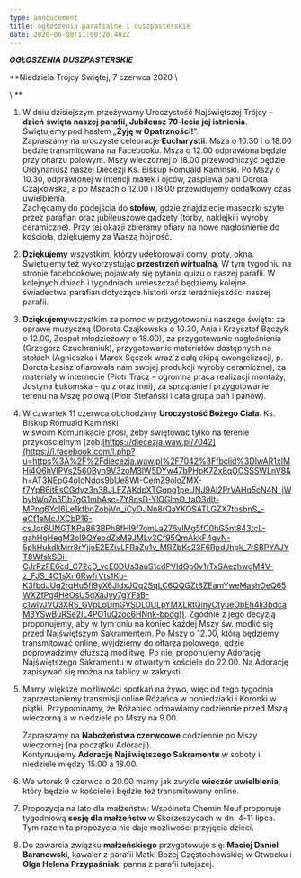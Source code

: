```yaml
---
type: annoucement
title: ogłoszenia parafialne i duszpasterskie
date: 2020-06-08T11:00:28.402Z
---
```

<!--StartFragment-->

***OGŁOSZENIA DUSZPASTERSKIE***

**Niedziela Trójcy Świętej, 7 czerwca 2020 \
<!--\[if !supportLineBreakNewLine]-->\
<!--\[endif]-->**

1. W dniu dzisiejszym przeżywamy Uroczystość Najświętszej Trójcy – **dzień** **święta naszej parafii, Jubileusz 70-lecia jej istnienia**. Świętujemy pod hasłem „**Żyję w Opatrzności!**”. \
   Zapraszamy na uroczyste celebracje **Eucharystii**. Msza o 10.30 i o 18.00 będzie transmitowana na Facebooku. Msza o 12.00 odprawiona będzie przy ołtarzu polowym. Mszy wieczornej o 18.00 przewodniczyć będzie Ordynariusz naszej Diecezji Ks. Biskup Romuald Kamiński. Po Mszy o 10.30, odprawionej w intencji matek i ojców, zaśpiewa pani Dorota Czajkowska, a po Mszach o 12.00 i 18.00 przewidujemy dodatkowy czas uwielbienia. \
   Zachęcamy do podejścia do **stołów**, gdzie znajdziecie maseczki szyte przez parafian oraz jubileuszowe gadżety (torby, naklejki i wyroby ceramiczne). Przy tej okazji zbieramy ofiary na nowe nagłośnienie do kościoła, dziękujemy za Waszą hojność.
2. **Dziękujemy** wszystkim, którzy udekorowali domy, płoty, okna. \
   Świętujemy też wykorzystując **przestrzeń wirtualną**. W tym tygodniu na stronie facebookowej pojawiały się pytania quizu o naszej parafii. W kolejnych dniach i tygodniach umieszczać będziemy kolejne świadectwa parafian dotyczące historii oraz teraźniejszości naszej parafii.
3. **Dziękujemy**wszystkim za pomoc w przygotowaniu naszego święta: za oprawę muzyczną (Dorota Czajkowska o 10.30, Ania i Krzysztof Bączyk o 12.00, Zespół młodzieżowy o 18.00), za przygotowanie nagłośnienia (Grzegorz Czuchraniuk), przygotowanie materiałów dostępnych na stołach (Agnieszka i Marek Sęczek wraz z całą ekipą ewangelizacji, p. Dorota Łasisz ofiarowała nam swojej produkcji wyroby ceramiczne), za materiały w internecie (Piotr Tracz – ogromna praca realizacji montaży, Justyna Łukomska - quiz oraz inni), za sprzątanie i przygotowanie terenu na Mszę polową (Piotr Stefański i cała grupa pań i panów).
4. W czwartek 11 czerwca obchodzimy **Uroczystość Bożego Ciała**. Ks. Biskup Romuald Kamiński\
   w swoim Komunikacie prosi, żeby świętować tylko na terenie przykościelnym (zob.[https://diecezja.waw.pl/7042](https://l.facebook.com/l.php?u=https%3A%2F%2Fdiecezja.waw.pl%2F7042%3Ffbclid%3DIwAR1xIMHi4Q6hVlPVs2560Byn9V3zoM3lW5DYw47bPHpK7Zx8qOOSSSWLnV8&h=AT3NEpG4oIoNdos9bUe8WI-CemZ9oloZMX-f7YpB6itEsCGdyz3n38JLEZAKdpXTGgpg1peUNJ9AI2PrVAHq5cN4N_jWbyhWo7n5Db7gG1mhAsc-7Y8nsD-YlQGlmO_taO3dlt-MPng6YcI6Le1kfbnZobjVn_iCyOJNn8rQaYKOSATLGZX7tosbnS_-eCf1eMcJXCbP16-csJqr6UNGTKPa863BPh8fHI9f7omLa276vIMg5fC0hG5nt843tcL-gahHgHegM3oI9QYeodZxM9JMLv3Cf95QmAkkF4gvN-5pkHukdkMrr8rYjjoE2EZivLFRaZu1v_MRZbKs23F6RpdJhpk_7rSBPYAJYT8WfskSDi-CJrRzFE6cd_C72cD_vcE0DUs3auS1cdPVIdGp0v1rTxSAezhwgM4V-z_FJS_4C1sXn6RwfrVts1Kb-K3fbdJUg2rqHu5fi9yX6JldxJQq2SqLC6QQGZt8ZEamYweMashOeQ65WXZfPg4HeOsU5gXaJyy7gYFaB-c1wlyJVU3XRS_GVpLoDmGVSDL0ULpYMXLRtQinyCtyueObEh4li3bdcaM3YSwBuRSe2IL4PO1uQzoc6HNnk-bpdg)). Zgodnie z jego decyzją proponujemy, aby w tym dniu na koniec każdej Mszy św. modlić się przed Najświętszym Sakramentem. Po Mszy o 12.00, którą będziemy transmitować online, wyjdziemy do ołtarza polowego, gdzie poprowadzimy dłuższą modlitwę. Po niej proponujemy Adorację Najświętszego Sakramentu w otwartym kościele do 22.00. Na Adorację zapisywać się można na tablicy w zakrystii.
5. Mamy większe możliwości spotkań na żywo, więc od tego tygodnia zaprzestaniemy transmisji online Różańca w poniedziałki i Koronki w piątki. Przypominamy, że Różaniec odmawiamy codziennie przed Mszą wieczorną a w niedziele po Mszy na 9.00.

   Zapraszamy na **Nabożeństwa czerwcowe** codziennie po Mszy wieczornej (na początku Adoracji).\
   Kontynuujemy **Adorację Najświętszego Sakramentu** w soboty i niedziele między 15.00 a 18.00.
6. We wtorek 9 czerwca o 20.00 mamy jak zwykle **wieczór** **uwielbienia**, który będzie w kościele i będzie też transmitowany online. 
7. Propozycja na lato dla małżeństw: Wspólnota Chemin Neuf proponuje tygodniową **sesję dla małżeństw** w Skorzeszycach w dn. 4-11 lipca. Tym razem ta propozycja nie daje możliwości przyjęcia dzieci.
8. Do zawarcia związku **małżeńskiego** przygotowuje się: **Maciej Daniel Baranowski**, kawaler z parafii Matki Bożej Częstochowskiej w Otwocku i **Olga Helena Przypaśniak**, panna z parafii tutejszej.

<!--EndFragment-->